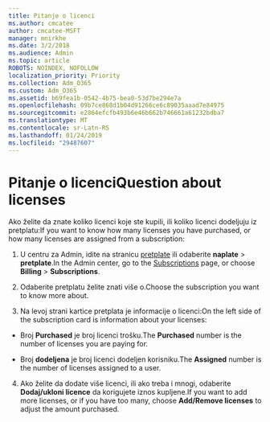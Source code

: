 ```yaml
---
title: Pitanje o licenci
ms.author: cmcatee
author: cmcatee-MSFT
manager: mnirkhe
ms.date: 3/2/2018
ms.audience: Admin
ms.topic: article
ROBOTS: NOINDEX, NOFOLLOW
localization_priority: Priority
ms.collection: Adm_O365
ms.custom: Adm_O365
ms.assetid: b69fea1b-0542-4b75-bea0-53d7be294e7a
ms.openlocfilehash: 09b7ce868d1b04d91266ce6c89035aaad7e84975
ms.sourcegitcommit: e2864efcfb493b6e46b662b746661a61232bdba7
ms.translationtype: MT
ms.contentlocale: sr-Latn-RS
ms.lasthandoff: 01/24/2019
ms.locfileid: "29487607"
---
```

# <a name="question-about-licenses"></a><span data-ttu-id="a072a-102">Pitanje o licenci</span><span class="sxs-lookup"><span data-stu-id="a072a-102">Question about licenses</span></span>

<span data-ttu-id="a072a-103">Ako želite da znate koliko licenci koje ste kupili, ili koliko licenci dodeljuju iz pretplatu:</span><span class="sxs-lookup"><span data-stu-id="a072a-103">If you want to know how many licenses you have purchased, or how many licenses are assigned from a subscription:</span></span>
  
1. <span data-ttu-id="a072a-104">U centru za Admin, idite na stranicu [pretplate](https://go.microsoft.com/fwlink/p/?linkid=842054) ili odaberite **naplate** \> **pretplate**.</span><span class="sxs-lookup"><span data-stu-id="a072a-104">In the Admin center, go to the [Subscriptions](https://go.microsoft.com/fwlink/p/?linkid=842054) page, or choose **Billing** \> **Subscriptions**.</span></span>
    
2. <span data-ttu-id="a072a-105">Odaberite pretplatu želite znati više o.</span><span class="sxs-lookup"><span data-stu-id="a072a-105">Choose the subscription you want to know more about.</span></span>
    
3. <span data-ttu-id="a072a-106">Na levoj strani kartice pretplata je informacije o licenci:</span><span class="sxs-lookup"><span data-stu-id="a072a-106">On the left side of the subscription card is information about your licenses:</span></span>
    
  - <span data-ttu-id="a072a-107">Broj **Purchased** je broj licenci trošku.</span><span class="sxs-lookup"><span data-stu-id="a072a-107">The **Purchased** number is the number of licenses you are paying for.</span></span> 
    
  - <span data-ttu-id="a072a-108">Broj **dodeljena** je broj licenci dodeljen korisniku.</span><span class="sxs-lookup"><span data-stu-id="a072a-108">The **Assigned** number is the number of licenses assigned to a user.</span></span> 
    
4. <span data-ttu-id="a072a-109">Ako želite da dodate više licenci, ili ako treba i mnogi, odaberite **Dodaj/ukloni licence** da korigujete iznos kupljene.</span><span class="sxs-lookup"><span data-stu-id="a072a-109">If you want to add more licenses, or if you have too many, choose **Add/Remove licenses** to adjust the amount purchased.</span></span> 
    

